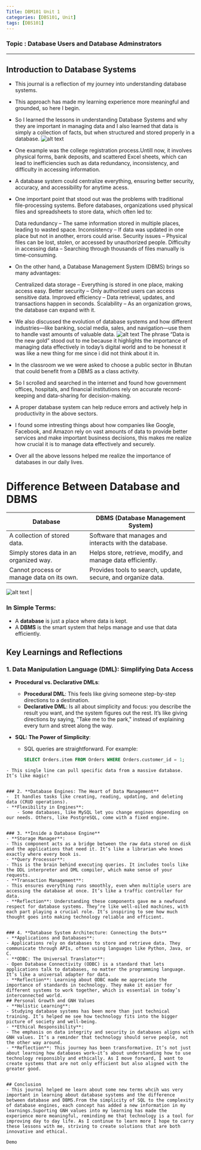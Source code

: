 ```yaml
---
Title: DBM101 Unit 1
categories: [DBS101, Unit]
tags: [DBS101]
---
```


### Topic : Database Users and Database Adminstrators
---
## Introduction to Database Systems
- This journal is a reflection of my journey into understanding database systems.
- This approach has made my learning experience more meaningful and grounded, so here I begin.
 -  So I learned the lessons in understanding Database Systems and why they are important in managing data and I also learned that data is simply a collection of facts, but when structured and stored properly in a database.
 ![alt text](../assets/lib/databasepic.png)
- One example was the college registration process.Untill now, it involves physical forms, bank deposits, and scattered Excel sheets, which can lead to inefficiencies such as data redundancy, inconsistency, and difficulty in accessing information. 
- A database system could centralize everything, ensuring better security, accuracy, and accessibility for anytime acess.
-  One important point that stood out was the problems with traditional file-processing systems. Before databases, organizations used physical files and spreadsheets to store data, which often led to:

    Data redundancy – The same information stored in multiple places, leading to wasted space.
    Inconsistency – If data was updated in one place but not in another, errors could arise.
    Security issues – Physical files can be lost, stolen, or accessed by unauthorized people.
    Difficulty in accessing data – Searching through thousands of files manually is time-consuming.
 - On the other hand, a Database Management System (DBMS) brings so many advantages:

   Centralized data storage – Everything is stored in one place, making access easy.
    Better security – Only authorized users can access sensitive data.
    Improved efficiency – Data retrieval, updates, and transactions happen in seconds.
    Scalability – As an organization grows, the database can expand with it.

- We also discussed the evolution of database systems and how different industries—like banking, social media, sales, and navigation—use them to handle vast amounts of valuable data.
![alt text](../assets/lib/datanewgoldpic.jpeg)
 The phrase “Data is the new gold” stood out to me because it highlights the importance of managing data effectively in today’s digital world and to be honesst it was like a new thing for me since i did not think about it in.
- In the classroom we we were asked to choose a public sector in Bhutan that could benefit from a DBMS as a class activity.
- So I scrolled and searched in the internet and found how government offices, hospitals, and financial institutions rely on accurate record-keeping and data-sharing for decision-making. 
- A proper database system can help reduce errors and actively help in productivity in the above sectors.
 - I found some intresting things about how companies like Google, Facebook, and Amazon rely on vast amounts of data to provide better services and make important business decisions, this makes me realize how crucial it is to manage data effectively and securely.
- Over all the above lessons  helped me realize the importance of databases in our daily lives. 

# Difference Between Database and DBMS  

| Database | DBMS (Database Management System) |
|------------|-----------------------------------|
| A collection of stored data. | Software that manages and interacts with the database. |
| Simply stores data in an organized way. | Helps store, retrieve, modify, and manage data efficiently. |
| Cannot process or manage data on its own. | Provides tools to search, update, secure, and organize data. |
![alt text](../assets/6197322553689752669.jpg)
| 
### **In Simple Terms:**  
- A **database** is just a place where data is kept.  
- A **DBMS** is the smart system that helps manage and use that data efficiently.  

## Key Learnings and Reflections

### 1. **Data Manipulation Language (DML): Simplifying Data Access**
   - **Procedural vs. Declarative DMLs**:
     - **Procedural DML**: This feels like giving someone step-by-step directions to a destination. 
     - **Declarative DML**: Is all about simplicity and focus: you describe the result you want, and the system figures out the rest. It’s like giving directions by saying, "Take me to the park," instead of explaining every turn and street along the way.
     
   - **SQL: The Power of Simplicity**:
     - SQL queries are straightforward. For example:
       ```sql
       SELECT Orders.item FROM Orders WHERE Orders.customer_id = 1;
 ```
- This single line can pull specific data from a massive database. It’s like magic!


### 2. **Database Engines: The Heart of Data Management**
 -  It handles tasks like creating, reading, updating, and deleting data (CRUD operations).
 - **Flexibility in Engines**:
     - Some databases, like MySQL let you change engines depending on our needs. Others, like PostgreSQL, come with a fixed engine.


### 3. **Inside a Database Engine**
 - **Storage Manager**:
 - This component acts as a bridge between the raw data stored on disk and the applications that need it. It’s like a librarian who knows exactly where every book is.
 - **Query Processor**:
 - This is the brain behind executing queries. It includes tools like the DDL interpreter and DML compiler, which make sense of your requests.
 - **Transaction Management**:
 - This ensures everything runs smoothly, even when multiple users are accessing the database at once. It’s like a traffic controller for data.
 - **Reflection**: Understanding these components gave me a newfound respect for database systems. They’re like well-oiled machines, with each part playing a crucial role. It’s inspiring to see how much thought goes into making technology reliable and efficient.


### 4. **Database System Architecture: Connecting the Dots**
- **Applications and Databases**:
- Applications rely on databases to store and retrieve data. They communicate through APIs, often using languages like Python, Java, or C.
- **ODBC: The Universal Translator**:
- Open Database Connectivity (ODBC) is a standard that lets applications talk to databases, no matter the programming language. It’s like a universal adapter for data.
- **Reflection**: Learning about ODBC made me appreciate the importance of standards in technology. They make it easier for different systems to work together, which is essential in today’s interconnected world.
## Personal Growth and GNH Values
- **Holistic Learning**:
- Studying database systems has been more than just technical training. It’s helped me see how technology fits into the bigger picture of society and well-being.
- **Ethical Responsibility**:
- The emphasis on data integrity and security in databases aligns with GNH values. It’s a reminder that technology should serve people, not the other way around.
- **Reflection**: This journey has been transformative. It’s not just about learning how databases work—it’s about understanding how to use technology responsibly and ethically. As I move forward, I want to create systems that are not only efficient but also aligned with the greater good.


## Conclusion
- This journal helped me learn about some new terms whcih was very important in learning about database systems and the difference between database and DBMS.From the simplicity of SQL to the complexity of database engines, each concept has added a new information in my learnings.Suporting GNH values into my learning has made the experience more meaningful, reminding me that technology is a tool for improving day to day life. As I continue to learn more I hope to carry these lessons with me, striving to create solutions that are both innovative and ethical.

Demo